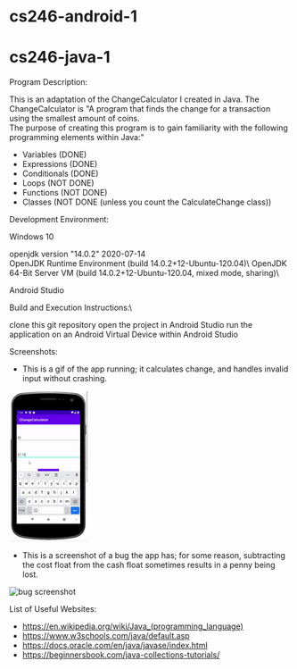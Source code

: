 # cs246-android-1

# cs246-java-1

Program Description: 

This is an adaptation of the ChangeCalculator I created in Java.
The ChangeCalculator is
"A program that finds the change for a transaction using the smallest amount of coins.\
The purpose of creating this program is to gain familiarity with the following\
programming elements within Java:"

- Variables (DONE)
- Expressions (DONE)
- Conditionals (DONE)
- Loops (NOT DONE)
- Functions (NOT DONE)
- Classes (NOT DONE (unless you count the CalculateChange class))


Development Environment: 

Windows 10

openjdk version "14.0.2" 2020-07-14\
OpenJDK Runtime Environment (build 14.0.2+12-Ubuntu-120.04)\ 
OpenJDK 64-Bit Server VM (build 14.0.2+12-Ubuntu-120.04, mixed mode, sharing)\

Android Studio

Build and Execution Instructions:\

clone this git repository
open the project in Android Studio
run the application on an Android Virtual Device within Android Studio


Screenshots:

- This is a gif of the app running; it calculates change, and handles invalid input without crashing.

![gif](https://github.com/jmattgiroux/cs246-android-1/blob/main/changeCalculator.gif)

- This is a screenshot of a bug the app has; for some reason, subtracting the cost float from the cash float sometimes results in a penny being lost.

![bug screenshot]()


List of Useful Websites:

- https://en.wikipedia.org/wiki/Java_(programming_language)
- https://www.w3schools.com/java/default.asp
- https://docs.oracle.com/en/java/javase/index.html
- https://beginnersbook.com/java-collections-tutorials/


